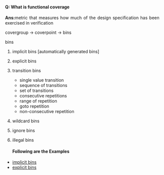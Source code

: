 #### Q: What is functional coverage
<p align="justify"><b>Ans:</b>metric that measures how much of the design specification has been exercised in verification</p>

covergroup -> coverpoint -> bins

bins
1. implicit bins [automatically generated bins]
2. explicit bins
3. transition bins
   	- single value transition
   	- sequence of transitions
   	- set of transitions
   	- consecutive repetitions
   	- range of repetition
   	- goto repetition
   	- non-consecutive repetition
		
5. wildcard bins
6. ignore bins
7. illegal bins

   #### Following are the Examples

- [implicit bins](https://github.com/visionvlsi/sv_part1/blob/main/sv_covergroup/1%20implicit_bins.md)
- [explicit bins](https://github.com/visionvlsi/sv_part1/blob/main/sv_covergroup/2%20explicit%20bins.md)
